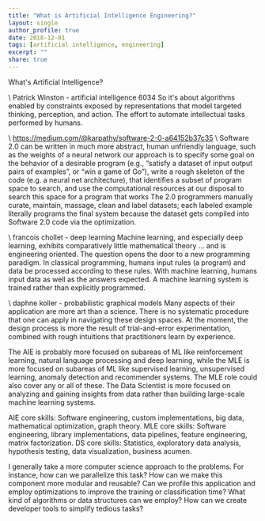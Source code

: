 ```yaml
---
title: "What is Artificial Intelligence Engineering?"
layout: single
author_profile: true
date: 2018-12-01 
tags: [artificial intelligence, engineering]
excerpt: ""
share: true
---
```


What's Artificial Intelligence?

\\ Patrick Winston - artificial intelligence 6034
So it's about algorithms enabled by constraints exposed by representations that model targeted thinking,
perception, and action.
The effort to automate intellectual tasks performed by humans.

\\ https://medium.com/@karpathy/software-2-0-a64152b37c35
\\ Software 2.0 can be written in much more abstract, human unfriendly language, such as the weights of a neural network
our approach is to specify some goal on the behavior of a desirable program (e.g., “satisfy a dataset of input output pairs of examples”, or “win a game of Go”), write a rough skeleton of the code (e.g. a neural net architecture), that identifies a subset of program space to search, and use the computational resources at our disposal to search this space for a program that works
The 2.0 programmers manually curate, maintain, massage, clean and label datasets; each labeled example literally programs the final system because the dataset gets compiled into Software 2.0 code via the optimization.

\\ francois chollet - deep learning
Machine learning, and especially deep learning, exhibits comparatively little mathematical theory ... and is engineering oriented.
The question opens the door to a new programming paradigm. In classical programming, humans input rules (a program) and data be processed according to these rules. With machine learning, humans input data as well as the answers expected. A machine learning system is trained rather than explicitly programmed.

\\ daphne koller - probabilistic graphical models
Many aspects of their application are more art than a science. There is no systematic procedure that one can apply in navigating these design spaces. At the moment, the design process is more the result of trial-and-error experimentation, combined with rough intuitions that practitioners learn by experience.

The AIE is probably more focused on subareas of ML like reinforcement learning, natural language processing and deep learning, while the MLE is more focused on subareas of ML like supervised learning, unsupervised learning, anomaly detection and recommender systems. The MLE role could also cover any or all of these. The Data Scientist is more focused on analyzing and gaining insights from data rather than building large-scale machine learning systems.

AIE core skills: Software engineering, custom implementations, big data, mathematical optimization, graph theory.
MLE core skills: Software engineering, library implementations, data pipelines, feature engineering, matrix factorization.
DS core skills: Statistics, exploratory data analysis, hypothesis testing, data visualization, business acumen.

I generally take a more computer science approach to the problems. For instance, how can we parallelize this task? How can we make this component more modular and reusable? Can we profile this application and employ optimizations to improve the training or classification time? What kind of algorithms or data structures can we employ? How can we create developer tools to simplify tedious tasks?
